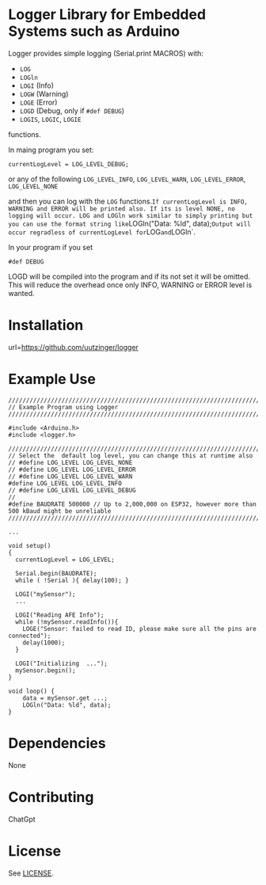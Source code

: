 # Logger Library for Embedded Systems such as Arduino

Logger provides simple logging (Serial.print MACROS) with:

- `LOG`
- `LOGln` 
- `LOGI` (Info)
- `LOGW` (Warning)
- `LOGE` (Error)
- `LOGD` (Debug, only if `#def DEBUG`)
- `LOGIS`, `LOGIC`, `LOGIE`

functions.

In maing program you set: 
```
currentLogLevel = LOG_LEVEL_DEBUG;
```
or any of the following `LOG_LEVEL_INFO`, `LOG_LEVEL_WARN`, `LOG_LEVEL_ERROR`, `LOG_LEVEL_NONE`

and then you can log with the `LOG` functions.` If currentLogLevel is INFO, WARNING and ERROR will be printed also. If its is level NONE, no logging will occur.
LOG and LOGln work similar to simply printing but you can use the format string like `LOGln("Data: %ld", data);` Output will occur regradless of currentLogLevel for `LOG` and `LOGln`.

In your program if you set
```
#def DEBUG
```
LOGD will be compiled into the program and if its not set it will be omitted. This will reduce the overhead once only INFO, WARNING or ERROR level is wanted.

# Installation
url=https://github.com/uutzinger/logger

# Example Use
```
/////////////////////////////////////////////////////////////////////////////////////////
// Example Program using Logger
/////////////////////////////////////////////////////////////////////////////////////////

#include <Arduino.h>
#include <logger.h>

/////////////////////////////////////////////////////////////////////////////////////////
// Select the  default log level, you can change this at runtime also
// #define LOG_LEVEL LOG_LEVEL_NONE 
// #define LOG_LEVEL LOG_LEVEL_ERROR
// #define LOG_LEVEL LOG_LEVEL_WARN 
#define LOG_LEVEL LOG_LEVEL_INFO 
// #define LOG_LEVEL LOG_LEVEL_DEBUG
//
#define BAUDRATE 500000 // Up to 2,000,000 on ESP32, however more than 500 kBaud might be unreliable
/////////////////////////////////////////////////////////////////////////////////////////

...

void setup()
{
  currentLogLevel = LOG_LEVEL;

  Serial.begin(BAUDRATE);
  while ( !Serial ){ delay(100); }

  LOGI("mySensor");
  ...

  LOGI("Reading AFE Info");
  while (!mySensor.readInfo()){
    LOGE("Sensor: failed to read ID, please make sure all the pins are connected");
    delay(1000);
  }

  LOGI("Initializing  ...");
  mySensor.begin();
}

void loop() {
    data = mySensor.get ...;    
    LOGln("Data: %ld", data);
}

```
# Dependencies
None

# Contributing
ChatGpt

# License

See [LICENSE](LICENSE.md).
